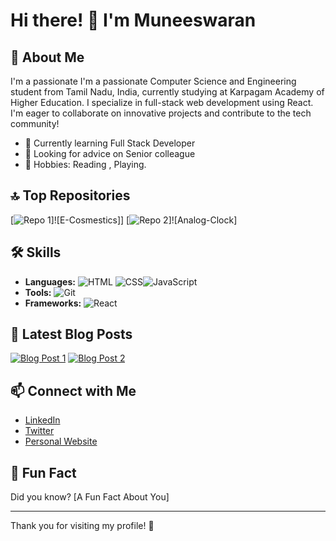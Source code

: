 # Hi there! 👋 I'm Muneeswaran

## 🌟 About Me
I'm a passionate I'm a passionate Computer Science and Engineering student from Tamil Nadu, India, 
currently studying at Karpagam Academy of Higher Education. 
I specialize in full-stack web development using React. 
I'm eager to collaborate on innovative projects and contribute to the tech community!

- 🌱 Currently learning Full Stack Developer
- 🤔 Looking for advice on Senior colleague
- 🎨 Hobbies: Reading , Playing.

## 🔝 Top Repositories
[![Repo 1](https://munish0204.github.io/Cosmetics-Project/)]![E-Cosmestics]]
[![Repo 2]( https://munish0204.github.io/Analog-Clock/)]![Analog-Clock]


## 🛠️ Skills
- **Languages:** ![HTML](https://camo.githubusercontent.com/6647554cf19482c32acc6a6a3b8bd68b845fafabd474595e7e92dead3075c3ea/68747470733a2f2f63646e2e6a7364656c6976722e6e65742f67682f64657669636f6e732f64657669636f6e2f69636f6e732f68746d6c352f68746d6c352d6f726967696e616c2e737667) ![CSS](https://img.shields.io/badge/Css-F05032?style=flat&logo=git&logoColor=white)![JavaScript](https://img.shields.io/badge/Javascript-F05032?style=flat&logo=git&logoColor=white)
- **Tools:** ![Git](https://img.shields.io/badge/Git-F05032?style=flat&logo=git&logoColor=white)
- **Frameworks:** ![React](https://img.shields.io/badge/React-61DAFB?style=flat&logo=react&logoColor=black) 

## 📰 Latest Blog Posts
[![Blog Post 1](https://img.shields.io/badge/Blog-Post_1-blue)](link-to-blog-post-1)
[![Blog Post 2](https://img.shields.io/badge/Blog-Post_2-green)](link-to-blog-post-2)

## 📫 Connect with Me
- [LinkedIn](link-to-your-linkedin-profile)
- [Twitter](link-to-your-twitter-profile)
- [Personal Website](link-to-your-website)

## 🌟 Fun Fact
Did you know? [A Fun Fact About You]

---

Thank you for visiting my profile! 🚀
